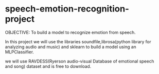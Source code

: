 # speech-emotion-recognition-project


OBJECTIVE:
To build a model to recognize emotion from speech.


In this project we will use the libraries soundfile,librosa(python library for analyzing audio and music) and sklearn to build a model using an MLPClassifier.

we will use RAVDESS(Ryerson audio-visual Database of emotional speech and song) dataset and is free to download.
